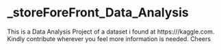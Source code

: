 # _storeForeFront_Data_Analysis
This is a Data Analysis Project of  a dataset i found at https:///kaggle.com. Kindly contribute wherever you feel more information is needed. Cheers
